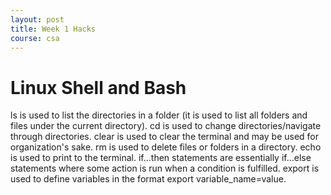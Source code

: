 ```yaml
---
layout: post
title: Week 1 Hacks
course: csa
---
```

# Linux Shell and Bash
ls is used to list the directories in a folder (it is used to list all folders and files under the current directory).
cd is used to change directories/navigate through directories.
clear is used to clear the terminal and may be used for organization's sake.
rm is used to delete files or folders in a directory.
echo is used to print to the terminal.
if...then statements are essentially if...else statements where some action is run when a condition is fulfilled.
export is used to define variables in the format export variable_name=value.